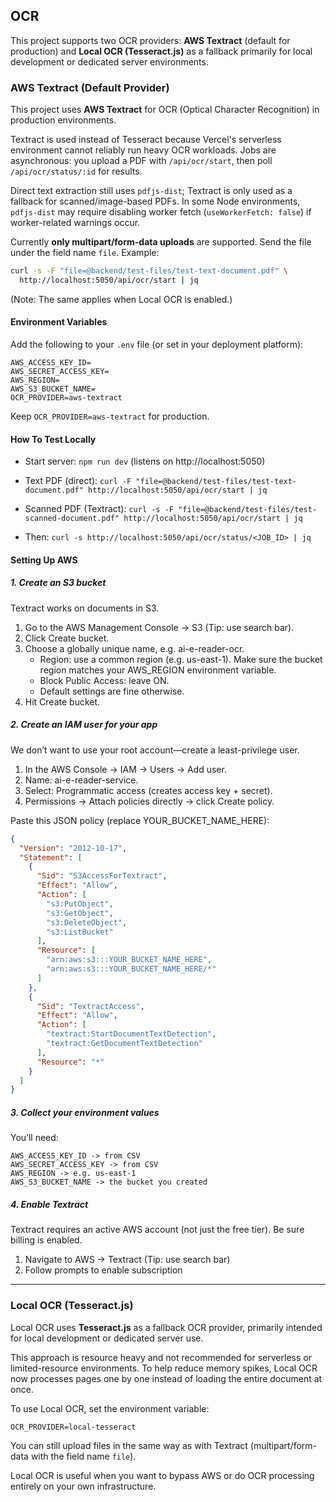 ## OCR

This project supports two OCR providers: **AWS Textract** (default for production) and **Local OCR (Tesseract.js)** as a fallback primarily for local development or dedicated server environments.

### AWS Textract (Default Provider)

This project uses **AWS Textract** for OCR (Optical Character Recognition) in production environments.

Textract is used instead of Tesseract because Vercel's serverless environment cannot reliably run heavy OCR workloads. Jobs are asynchronous: you upload a PDF with `/api/ocr/start`, then poll `/api/ocr/status/:id` for results.

Direct text extraction still uses `pdfjs-dist`; Textract is only used as a fallback for scanned/image-based PDFs. In some Node environments, `pdfjs-dist` may require disabling worker fetch (`useWorkerFetch: false`) if worker-related warnings occur.

Currently **only multipart/form-data uploads** are supported. Send the file under the field name `file`. Example:

```bash
curl -s -F "file=@backend/test-files/test-text-document.pdf" \
  http://localhost:5050/api/ocr/start | jq
```

(Note: The same applies when Local OCR is enabled.)

#### Environment Variables

Add the following to your `.env` file (or set in your deployment platform):

```env
AWS_ACCESS_KEY_ID=
AWS_SECRET_ACCESS_KEY=
AWS_REGION=
AWS_S3_BUCKET_NAME=
OCR_PROVIDER=aws-textract
```

Keep `OCR_PROVIDER=aws-textract` for production.

#### How To Test Locally

- Start server: `npm run dev` (listens on http://localhost:5050)

- Text PDF (direct): `curl -F "file=@backend/test-files/test-text-document.pdf" http://localhost:5050/api/ocr/start | jq`

- Scanned PDF (Textract): `curl -s -F "file=@backend/test-files/test-scanned-document.pdf" http://localhost:5050/api/ocr/start | jq`
- Then: `curl -s http://localhost:5050/api/ocr/status/<JOB_ID> | jq`

#### Setting Up AWS

##### 1. Create an S3 bucket

Textract works on documents in S3.

1.	Go to the AWS Management Console -> S3 (Tip: use search bar).
2.	Click Create bucket.
3.	Choose a globally unique name, e.g. ai-e-reader-ocr.
    - Region: use a common region (e.g. us-east-1). Make sure the bucket region matches your AWS_REGION environment variable.
    - Block Public Access: leave ON.
    - Default settings are fine otherwise.
4.	Hit Create bucket.

##### 2. Create an IAM user for your app

We don’t want to use your root account—create a least-privilege user.

1.	In the AWS Console -> IAM -> Users -> Add user.
2.	Name: ai-e-reader-service.
3.	Select: Programmatic access (creates access key + secret).
4.	Permissions -> Attach policies directly -> click Create policy.

Paste this JSON policy (replace YOUR_BUCKET_NAME_HERE):

```json
{
  "Version": "2012-10-17",
  "Statement": [
    {
      "Sid": "S3AccessForTextract",
      "Effect": "Allow",
      "Action": [
        "s3:PutObject",
        "s3:GetObject",
        "s3:DeleteObject",
        "s3:ListBucket"
      ],
      "Resource": [
        "arn:aws:s3:::YOUR_BUCKET_NAME_HERE",
        "arn:aws:s3:::YOUR_BUCKET_NAME_HERE/*"
      ]
    },
    {
      "Sid": "TextractAccess",
      "Effect": "Allow",
      "Action": [
        "textract:StartDocumentTextDetection",
        "textract:GetDocumentTextDetection"
      ],
      "Resource": "*"
    }
  ]
}
```

##### 3. Collect your environment values

You’ll need:

```env
AWS_ACCESS_KEY_ID -> from CSV
AWS_SECRET_ACCESS_KEY -> from CSV
AWS_REGION -> e.g. us-east-1
AWS_S3_BUCKET_NAME -> the bucket you created
```

##### 4. Enable Textract

Textract requires an active AWS account (not just the free tier). Be sure billing is enabled.

1. Navigate to AWS -> Textract (Tip: use search bar)
2. Follow prompts to enable subscription

---

### Local OCR (Tesseract.js)

Local OCR uses **Tesseract.js** as a fallback OCR provider, primarily intended for local development or dedicated server use.

This approach is resource heavy and not recommended for serverless or limited-resource environments. To help reduce memory spikes, Local OCR now processes pages one by one instead of loading the entire document at once.

To use Local OCR, set the environment variable:

```env
OCR_PROVIDER=local-tesseract
```

You can still upload files in the same way as with Textract (multipart/form-data with the field name `file`).

Local OCR is useful when you want to bypass AWS or do OCR processing entirely on your own infrastructure.
